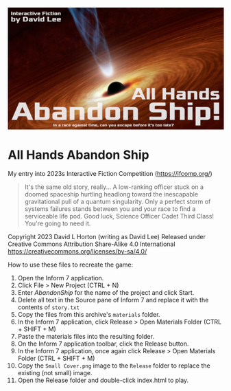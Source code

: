 ![AllHandsAbandonShip](materials/Cover.png)

# All Hands Abandon Ship

My entry into 2023s Interactive Fiction Competition (https://ifcomp.org/)

>It's the same old story, really... A low-ranking officer stuck on a doomed spaceship hurtling headlong
>toward the inescapable gravitational pull of a quantum singularity. Only a perfect storm of systems
>failures stands between you and your race to find a serviceable life pod. Good luck, Science Officer
>Cadet Third Class! You're going to need it.

Copyright 2023 David L Horton (writing as David Lee)
Released under Creative Commons Attribution Share-Alike 4.0 International
https://creativecommons.org/licenses/by-sa/4.0/
    
How to use these files to recreate the game:
1.  Open the Inform 7 application.
2.  Click File > New Project (CTRL + N)
3.  Enter _AbandonShip_ for the name of the project and click Start.
4.  Delete all text in the Source pane of Inform 7 and replace it with the contents of `story.txt`
5.  Copy the files from this archive's `materials` folder.
6.  In the Inform 7 application, click Release > Open Materials Folder (CTRL + SHIFT + M)
7.  Paste the materials files into the resulting folder.
8.  On the Inform 7 application toolbar, click the Release button.
9.  In the Inform 7 application, once again click Release > Open Materials Folder (CTRL + SHIFT + M)
10. Copy the `Small Cover.png` image to the `Release` folder to replace the existing (not small) image.
11. Open the Release folder and double-click index.html to play.
